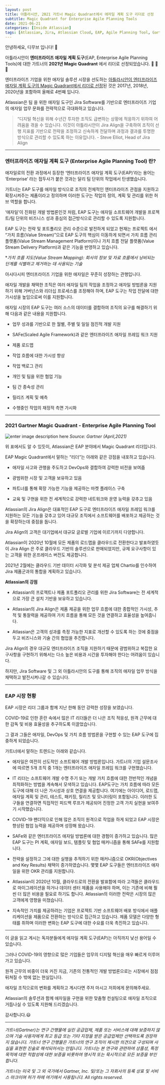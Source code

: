 ```yaml
---
layout: post
title: 아틀라시안, 2021 가트너 Magic Quadrant에서 애자일 계획 도구 리더로 선정
subtitle: Magic Quadrant for Enterprise Agile Planning Tools
date: 2021-06-21
categories: [Inside Atlassian]
tags: [Atlassian, Jira, Atlassian Cloud, EAP, Agile Planning Tool, Gartner, Magic Quadrant, Jira Align, 매직쿼드런트, 아틀라시안, 애자일계획도구]
---
```


안녕하세요, 디무브 입니다! 🎈

아틀라시안이 **엔터프라이즈 애자일 계획 도구**(EAP, Enterprise Agile Planning Tools)에 대한 가트너의 **2021년 Magic Quadrant** 에서 리더로 선정되었습니다. :clap: :clap: :clap:

엔터프라이즈 기업을 위한 애자일 솔루션 시장을 선도하는 [아틀라시안이 엔터프라이즈 애자일 계획 도구의 Magic Quadrant에서 리더로 선정](https://www.atlassian.com/gartner)된 것은 2017년, 2018년, 2020년을 포함하여 올해로 4번째 입니다.

Atlassian은 팀 을 위한 애자일 도구인 Jira Software를 기반으로 엔터프라이즈 기업의 애자일 업무 문화를 전략적으로 극대화하고 있습니다.

> “디지털 혁신을 위해 수년간 투자한 조직도 급변하는 상황에 적응하기 위하여 어려움을 겪을 수 있습니다. 이것이 아틀라시안이 Jira Align을 구축하여 조직이 선행 지표를 기반으로 전략을 조정하고 신속하게 전달하며 과정과 결과를 투명한 방식으로 관리할 수 있도록 하는 이유입니다. - Steve Elliot, Head of Jira Align

---
### 엔터프라이즈 애자일 계획 도구 (Enterprise Agile Planning Tool) 란?

애자일로의 전환 과정에서 등장한 ‘엔터프라이즈 애자일 계획 도구(EAP)’라는 용어는 ‘Enterprise’ 라는 접두사가 붙은 것과는 달리 팀 단위의 작업에서 탄생했습니다.

가트너는 EAP 도구를 애자일 방식으로 조직의 전체적인 엔터프라이즈 관점을 지원하고 확장시켜주는 제품이라고 정의하며 이러한 도구는 작업의 정의, 계획 및 관리를 위한 허브 역할을 합니다.

‘애자일’이 진화된 개발 방법론인것 처럼, EAP 도구는 애자일 소프트웨어 개발을 프로젝트/팀 단위의 비즈니스 성과 중심의 접근방식으로 관리할 수 있도록 지원합니다.

EAP 도구는 전략 및 포트폴리오 관리 수준으로 발전하게 되었고 현재는 프로젝트 에서 “가치 흐름(Value Stream)”으로 EAP 도구의 핵심이 이동하게 되면서 가치 흐름 관리 플랫폼(Value Stream Management Platform)이나 가치 흐름 전달 플랫폼(Value Stream Delivery Platform)과 같은 기능을 반영하고 있습니다.

**가치 흐름 지도(Value Stream Mapping): 회사의 정보 및 자료 흐름에서 낭비되는 단계를 식별하고 제거하는 데 사용되는 기술*


아시다시피 엔터프라이즈 기업을 위한 애자일은 꾸준히 성장하는 관행입니다.

애자일 개발을 채택한 조직은 여러 애자일 팀의 작업을 조정하고 애자일 방법론을 지원하기 위해 거버넌스와 리더십 프로세스를 조정해야 하며, EAP 도구는 작업 전달에 대한 가시성을 높임으로써 이를 지원합니다.

애자일 시장의 EAP 도구는 여러 소스의 데이터를 결합하여 조직의 요구를 해결하기 위해 다음과 같은 내용을 지원합니다.

-   업무 성과를 기반으로 한 월별, 주별 및 일일 점진적 개발 지원
    
-   SAFe(Scaled Agile Framework)과 같은 엔터프라이즈 애자일 프레임 워크 지원
    
-   제품 로드맵
    
-   작업 흐름에 대한 가시성 향상
    
-   작업 백로그 관리
    
-   개인 및 팀을 위한 협업 기능
    
-   팀 간 종속성 관리
    
-   릴리즈 계획 및 예측
    
-   수행중인 작업의 재정적 측면 가시화

---
### 2021 Gartner Magic Quadrant - Enterprise Agile Planning Tool

   ![enter image description here](https://www.gartner.com/resources/733800/733887/Figure_1_Magic_Quadrant_for_Enterprise_Agile_Planning_Tools.png?reprintKey=1-25SRWZ04)
*Source: Gartner (April,2021)*

위 표에서도 알 수 있듯이, Atlassian은 EAP 분야에서 Magic Quadrant 리더입니다.

EAP Magic Quadrant에서 말하는 “리더”는 아래와 같은 강점을 내포하고 있습니다.

-   애자일 사고와 관행을 주도하고 DevOps와 결합하여 강력한 비전을 보여줌
    
-   광범위한 시장 및 고객을 보유하고 있음
    
-   파트너를 통해 확장 가능한 기능을 제공하는 마켓 플레이스 구축
    
-   교육 및 구현을 위한 전 세계적으로 강력한 네트워크와 운영 능력을 갖추고 있음
    

Atlassian의 Jira Align은 대표적인 EAP 도구로 엔터프라이즈 애자일 프레임 워크를 지원하는 모든 기능을 갖추고 있어 대규모 조직에서 소프트웨어를 배포하고 제공하는 것을 확장하는데 중점을 둡니다.

Jira Align의 고객은 대기업에서 대규모 글로벌 기업에 이르기까지 다양합니다.

Atlassian이 2020년 10월에 모든 제품의 로드맵을 클라우드로 전환한다고 발표하였듯이 Jira Align 은 주로 클라우드 기반의 솔루션으로 판매되었지만, 규제 요구사항이 있는 고객을 위한 온프레미스 버전도 제공합니다.

2021년 2월에는 클라우드 기반 데이터 시각화 및 분석 제공 업체 Chartio를 인수하여 Jira 제품군과의 통합을 계획하고 있습니다.


**Atlassian의 강점**

-   Atlassian의 프로젝트나 제품 포트폴리오 관리를 위한 Jira Software는 전 세계적으로 가장 큰 설치 기반을 보유하고 있습니다.
    
-   Atlassian의 Jira Align은 제품 제공을 위한 업무 흐름에 대한 종합적인 가시성, 추적 및 통찰력을 제공하여 가치 흐름을 통해 모든 것을 연결하고 효율성을 높여줍니다.
    
-   Atlassian은 고객의 성과를 측정 가능한 지표로 개선할 수 있도록 하는 것에 중점을 두고 비즈니스와 기술 간의 협업을 추진합니다.

Jira Align의 경우 대규모 엔터프라이즈 조직을 지원하기 때문에 광범위하고 복잡한 요구사항을 구현하기 위해서는 다소 높은 비용과 시간을 투자해야 한다는 어려움이 있습니다.

하지만, Jira Software 및 그 외 아틀라시안의 도구를 통해 조직의 애자일 업무 방식을 채택하고 발전시켜나갈 수 있습니다.

---
### EAP 시장 현황

EAP 시장은 리더 그룹과 함께 지난 한해 동안 강력한 성장을 보였습니다.

COVID-19로 인한 혼란 속에서 많은 IT 리더들은 더 나은 조직 적응성, 원격 근무에 대한 감독 및 비용 효율성을 추구하도록 이끌었습니다.

그 결과 그들은 애자일, DevOps 및 가치 흐름 방법론을 구현할 수 있는 EAP 도구에 집중하게 되었습니다.

가트너에서 말하는 트렌드는 아래와 같습니다.

-   애자일은 여전히 선도적인 소프트웨어 개발 방법론입니다. 가트너의 기업 설문조사에 따르면 5개 조직 중 1개는 엔터프라이즈 애자일 프레임 워크를 구현했습니다.
    
-   IT 리더는 소프트웨어 개발 수명 주기 또는 개발 가치 흐름에 대한 전반적인 개념을 최적화하는 방법을 계속해서 모색하고 있습니다. EAP도구는 가치 흐름에 따라 모든 도구에 대해 더 나은 가시성과 상호 연결을 제공합니다. 여기에는 아이디어, 로드맵, 애자일 계획 및 관리, 테스트, 패키징, 릴리즈 및 모니터링이 포함됩니다. 이러한 도구들을 연결하면 직접적인 피드백 루프가 제공되어 진정한 고객 가치 실현을 보여주기 시작했습니다.
    
-   COVID-19 팬더믹으로 인해 많은 조직이 원격으로 작업을 하게 되었고 EAP 시장은 향상된 협업 능력을 제공하며 성장해 왔습니다.
    
-   SAFe와 같은 엔터프라이즈 애자일 방법론에 대한 경험이 증가하고 있습니다. 많은 EAP 도구는 PI 계획, 애자일 보드, 템플릿 및 협업 매커니즘을 통해 SAFe를 지원합니다.
    
-   전략을 설정하고 그에 대한 실행을 추적하기 위한 매커니즘으로 OKR(Objectives and Key Results) 채택이 증가하였습니다. 몇몇 EAP 도구들은 엔터프라이즈 애자일을 위한 OKR 관리를 지원합니다.
    
-   Atlassian이 2020년 10월, 클라우드로의 전환을 발표함에 따라 고객들은 클라우드로 마이그레이션을 하거나 데이터 센터 제품을 사용해야 하며, 이는 기존에 비해 훨씬 더 많은 비용을 필요로 하기도 합니다. Atlassian의 이러한 전략은 시장의 많은 고객에게 영향을 미쳤습니다.
    
-   지속적인 가치를 제공하려는 기업은 프로젝트 기반 소프트웨어 배포 방식에서 애플리케이션을 제품으로 전환하는 방식으로 접근하고 있습니다. 제품 모델은 다양한 형태를 취하며 이러한 변화는 EAP 도구에 대한 수요를 더욱 촉진하고 있습니다.

---
이 글을 읽고 계시는 독자분들에게 애자일 계획 도구(EAP)는 아직까지 낯선 용어일 수 있습니다.

그러나 COVID-19의 영향으로 많은 기업들은 업무의 디지털 혁신을 매우 빠르게 이루어가고 있습니다.

원격 근무의 비중이 더욱 커진 지금, 기존의 전통적인 개발 방법론으로는 시장에서 점점 뒤쳐질 수 밖에 없는 현실입니다.

애자일 조직으로의 변화를 계획하고 계시다면 주저 마시고 저희에게 문의해주세요.

Atlassian의 솔루션과 함께 애자일을 구현을 위한 맞춤형 컨설팅으로 애자일 조직으로 거듭나실 수 있도록 지원해 드리겠습니다.


감사합니다.😃

---
_가트너(Gartner)는 연구 간행물에 실린 공급업체, 제품 또는 서비스에 대해 보증하지 않으며 기술 사용자에게 최고 등급 또는 기타 지정을 받은 공급업체만 선택하도록 권장하지 않습니다. 가트너 연구 간행물은 가트너의 연구 조직이 제시한 의견으로 구성되며 사실을 표현한 진술로 해석되어서는 안됩니다. 가트너는 본 연구와 관련하여 상품성, 특정 목적에 대한 적합성에 대한 보증을 비롯하여 명시적 또는 묵시적으로 모든 보증을 부인합니다._

_가트너는 미국 및 그 외 국가에서 Gartner, Inc. 및/또는 그 자회사의 등록 상표 및 서비스 마크이며 허가 하에 여기에서 사용됩니다. All rights reserved._
